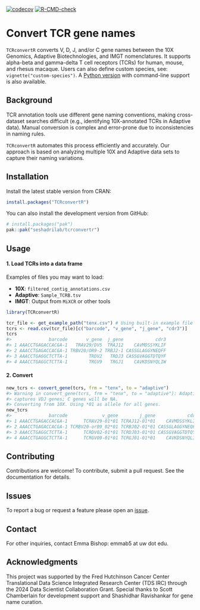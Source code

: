 
<!-- badges: start -->

[![codecov](https://codecov.io/gh/seshadrilab/tcrconvertr/graph/badge.svg?token=JVURVQO10D)](https://app.codecov.io/gh/seshadrilab/tcrconvertr)
[![R-CMD-check](https://github.com/seshadrilab/tcrconvertr/actions/workflows/R-CMD-check.yaml/badge.svg)](https://github.com/seshadrilab/tcrconvertr/actions/workflows/R-CMD-check.yaml)
<!-- badges: end -->

# Convert TCR gene names

`TCRconvertR` converts V, D, J, and/or C gene names between the 10X
Genomics, Adaptive Biotechnologies, and IMGT nomenclatures. It supports
alpha-beta and gamma-delta T cell receptors (TCRs) for human, mouse, and
rhesus macaque. Users can also define custom species, see:
`vignette("custom-species")`. A [Python
version](https://github.com/seshadrilab/tcrconvert) with command-line
support is also available.

## Background

TCR annotation tools use different gene naming conventions, making
cross-dataset searches difficult (e.g., identifying 10X-annotated TCRs
in Adaptive data). Manual conversion is complex and error-prone due to
inconsistencies in naming rules.

`TCRconvertR` automates this process efficiently and accurately. Our
approach is based on analyzing multiple 10X and Adaptive data sets to
capture their naming variations.

## Installation

Install the latest stable version from CRAN:

``` r
install.packages("TCRconvertR")
```

You can also install the development version from GitHub:

``` r
# install.packages("pak")
pak::pak("seshadrilab/tcrconvertr")
```

## Usage

#### 1. Load TCRs into a data frame

Examples of files you may want to load:

- **10X**: `filtered_contig_annotations.csv`
- **Adaptive**: `Sample_TCRB.tsv`
- **IMGT**: Output from `MiXCR` or other tools

``` r
library(TCRconvertR)

tcr_file <- get_example_path("tenx.csv") # Using built-in example file
tcrs <- read.csv(tcr_file)[c("barcode", "v_gene", "j_gene", "cdr3")]
tcrs
#>              barcode       v_gene  j_gene            cdr3
#> 1 AAACCTGAGACCACGA-1   TRAV29/DV5  TRAJ12    CAVMDSSYKLIF
#> 2 AAACCTGAGACCACGA-1 TRBV20/OR9-2 TRBJ2-1 CASSGLAGGYNEQFF
#> 3 AAACCTGAGGCTCTTA-1        TRDV2   TRDJ3 CASSGVAGGTDTQYF
#> 4 AAACCTGAGGCTCTTA-1        TRGV9   TRGJ1    CAVKDSNYQLIW
```

#### 2. Convert

``` r
new_tcrs <- convert_gene(tcrs, frm = "tenx", to = "adaptive")
#> Warning in convert_gene(tcrs, frm = "tenx", to = "adaptive"): Adaptive only
#> captures VDJ genes; C genes will be NA.
#> Converting from 10X. Using *01 as allele for all genes.
new_tcrs
#>              barcode             v_gene        j_gene            cdr3
#> 1 AAACCTGAGACCACGA-1      TCRAV29-01*01 TCRAJ12-01*01    CAVMDSSYKLIF
#> 2 AAACCTGAGACCACGA-1 TCRBV20-or09_02*01 TCRBJ02-01*01 CASSGLAGGYNEQFF
#> 3 AAACCTGAGGCTCTTA-1      TCRDV02-01*01 TCRDJ03-01*01 CASSGVAGGTDTQYF
#> 4 AAACCTGAGGCTCTTA-1      TCRGV09-01*01 TCRGJ01-01*01    CAVKDSNYQLIW
```

## Contributing

Contributions are welcome! To contribute, submit a pull request. See the
documentation for details.

## Issues

To report a bug or request a feature please open an
[issue](https://github.com/seshadrilab/tcrconvertr/issues).

## Contact

For other inquiries, contact Emma Bishop: emmab5 at uw dot edu.

## Acknowledgments

This project was supported by the Fred Hutchinson Cancer Center
Translational Data Science Integrated Research Center (TDS IRC) through
the 2024 Data Scientist Collaboration Grant. Special thanks to Scott
Chamberlain for development support and Shashidhar Ravishankar for gene
name curation.
